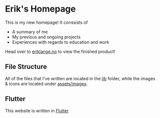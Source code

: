 # Erik's Homepage

This is my new homepage! It conssists of

* A summary of me
* My previous and ongoing projects
* Experiences with regards to education and work

Head over to [eriklange.no](eriklange.no) to view the finished product!

## File Structure

All of the files that I've written are located in the [lib](https://github.com/eriklange/Homepage/tree/master/lib) folder, while the images & icons are located under [assets/images](https://github.com/eriklange/Homepage/tree/master/assets/images).

## Flutter

This website is written in [Flutter](www.flutter.dev)
